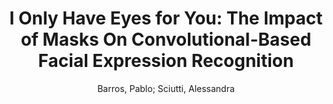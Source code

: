 ---
paperId: 8
author: Barros, Pablo; Sciutti, Alessandra
title: "I Only Have Eyes for You: The Impact of Masks On Convolutional-Based Facial Expression Recognition"
pdf: 8_CameraReady_08.pdf
poster: 8_poster_08.png
type: Poster
topic: Biometrics
category: Full Paper
link: --
conference: cvpr
year: 2021
tags: cvpr-2021
---